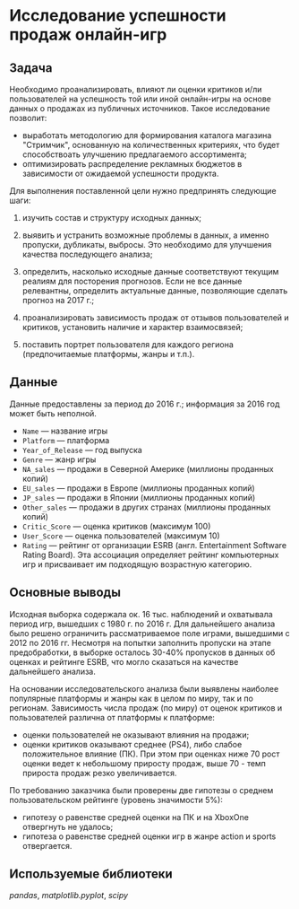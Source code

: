 # Исследование успешности продаж онлайн-игр

## Задача

Необходимо проанализировать, влияют ли оценки критиков и/ли пользователей на успешность той или иной онлайн-игры на основе данных о продажах из публичных источников. Такое исследование позволит:
* выработать методологию для формирования каталога магазина "Стримчик", основанную на количественных критериях, что будет способствоать улучшению предлагаемого ассортимента;
* оптимизировать распределение рекламных бюджетов в зависимости от ожидаемой успешности продукта.

Для выполнения поставленной цели нужно предпринять следующие шаги:

1) изучить состав и структуру исходных данных;

2) выявить и устранить возможные проблемы в данных, а именно пропуски, дубликаты, выбросы. Это необходимо для улучшения качества последующего анализа;

3) определить, насколько исходные данные соответствуют текущим реалиям для посторения прогнозов. Если не все данные релевантны, определить актуальные данные, позволяющие сделать прогноз на 2017 г.;

4) проанализировать зависимость продаж от отзывов пользователей и критиков, установить наличие и характер взаимосвязей;

5) поставить портрет пользователя для каждого региона (предпочитаемые платформы, жанры и т.п.).

## Данные

Данные предоставлены за период до 2016 г.; информация за 2016 год может быть неполной.

- `Name` — название игры
- `Platform` — платформа
- `Year_of_Release` — год выпуска
- `Genre` — жанр игры
- `NA_sales` — продажи в Северной Америке (миллионы проданных копий)
- `EU_sales` — продажи в Европе (миллионы проданных копий)
- `JP_sales` — продажи в Японии (миллионы проданных копий)
- `Other_sales` — продажи в других странах (миллионы проданных копий)
- `Critic_Score` — оценка критиков (максимум 100)
- `User_Score` — оценка пользователей (максимум 10)
- `Rating` — рейтинг от организации ESRB (англ. Entertainment Software Rating Board). Эта ассоциация определяет рейтинг компьютерных игр и присваивает им подходящую возрастную категорию.

## Основные выводы

Исходная выборка содержала ок. 16 тыс. наблюдений и охватывала период игр, вышедших с 1980 г. по 2016 г. Для дальнейшего анализа было решено ограничить рассматриваемое поле играми, вышедшими с 2012 по 2016 гг. Несмотря на попытки заполнить пропуски на этапе предобработки, в выборке осталось 30-40% пропусков в данных об оценках и рейтинге ESRB, что могло сказаться на качестве дальнейшего анализа.

На основании исследовательского анализа были выявлены наиболее популярные платформы и жанры как в целом по миру, так и по регионам. Зависимость числа продаж (по миру) от оценок критиков и пользователей различна от платформы к платформе:
* оценки пользователей не оказывают влияния на продажи;
* оценки критиков оказывают среднее (PS4), либо слабое положительное влияние (ПК). При этом при оценках ниже 70 рост оценки ведет к небольшому приросту продаж, выше 70 - темп прироста продаж резко увеличивается. 

По требованию заказчика были проверены две гипотезы о среднем пользовательском рейтинге (уровень значимости 5%): 
- гипотезу о равенстве средней оценки на ПК и на XboxOne отвергнуть не удалось;
- гипотеза о равенстве средней оценки игр в жанре action и sports отвергается.

## Используемые библиотеки
*pandas*, *matplotlib.pyplot*, *scipy*
